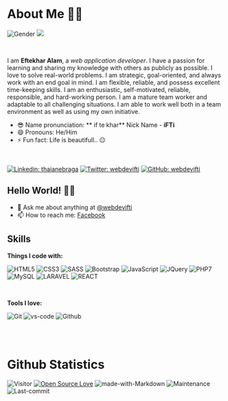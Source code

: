 # About Me 👨‍💻

![Gender](https://img.shields.io/badge/gender-%F0%9F%A4%B5-lightgrey)
![](https://img.shields.io/badge/👨‍💻-SoftwareDeveloper-brightgreen)
<!-- ![](https://img.shields.io/badge/Job-Looking-_.svg) -->

<br>

I am **Eftekhar Alam**, a *web application developer*. I have a passion for learning and sharing my knowledge with others as publicly as possible. I love to solve real-world problems. I am strategic, goal-oriented, and always work with an end goal in mind. I am flexible, reliable, and possess excellent time-keeping skills. I am an enthusiastic, self-motivated, reliable, responsible, and hard-working person. I am a mature team worker and adaptable to all challenging situations. I am able to work well both in a team environment as well as using my own initiative.

- 😎 Name pronunciation: ** if te khar** Nick Name - **iFTi**
- 😄 Pronouns: He/Him
- ⚡ Fun fact: Life is beautifull.. 😐

<br>

[![Linkedin: thaianebraga](https://img.shields.io/badge/-webdevifti?style=flat-square&logo=Linkedin&logoColor=white&link=https://www.linkedin.com/in/webdevifti/)](https://www.linkedin.com/in/webdevifti/)
[![Twitter: webdevifti](https://img.shields.io/twitter/follow/webdevifti?style=social)](https://twitter.com/webdevifti)
[![GitHub: webdevifti](https://img.shields.io/github/followers/webdevifti?label=follow&style=social)](https://github.com/webdevifti)

## Hello World! 🙋‍♂️


- 💬 Ask me about anything at [@webdevifti](https://www.facebook.com/webdevifti)
- 📫 How to reach me: [Facebook](https://www.facebook.com/webdevifti)


## Skills

**Things I code with:**

![HTML5](https://img.shields.io/badge/HTML5-E34F26?style=for-the-badge&logo=html5&logoColor=white)
![CSS3](https://img.shields.io/badge/CSS3-1572B6?style=for-the-badge&logo=css3&logoColor=white)
![SASS](https://img.shields.io/badge/SASS-hotpink.svg?style=for-the-badge&logo=SASS&logoColor=white)
![Bootstrap](https://img.shields.io/badge/Bootstrap-563D7C?style=for-the-badge&logo=bootstrap&logoColor=white)
![JavaScript](https://img.shields.io/badge/JavaScript-F7DF1E?style=for-the-badge&logo=javascript&logoColor=black)
![JQuery](https://img.shields.io/badge/jQuery-0769AD?style=for-the-badge&logo=jquery&logoColor=white)
![PHP7](https://img.shields.io/badge/PHP-777BB4?style=for-the-badge&logo=php&logoColor=white)
![MySQL](https://img.shields.io/badge/MySQL-00000F?style=for-the-badge&logo=mysql&logoColor=white)
![LARAVEL](https://img.shields.io/badge/LARAVEL-F05340?style=for-the-badge&logo=laravel&logoColor=white)
![REACT](https://img.shields.io/badge/REACT-222222?style=for-the-badge&logo=react&logoColor=#00D8FF)

<br>

**Tools I love:**

![Git](https://img.shields.io/badge/git%20-%23F05033.svg?&style=for-the-badge&logo=git&logoColor=white)
![vs-code](https://img.shields.io/badge/-VS%20Code-007ACC?style=for-the-badge&logo=visual-studio-code)
![Github](https://img.shields.io/badge/GitHub-100000?style=for-the-badge&logo=github&logoColor=white)

<br>
<br>

# Github Statistics

![Visitor](https://komarev.com/ghpvc/?username=webdeviftia&color=blueviolet&style=flat-square) 
[![Open Source Love](https://badges.frapsoft.com/os/v1/open-source.svg?v=103)](https://github.com/webdevifti)
![made-with-Markdown](https://img.shields.io/badge/Made%20with-Markdown-1f425f.svg?style=flat-square)
![Maintenance](https://img.shields.io/badge/Maintained%3F-yes-green.svg?style=flat-square&color=brightgreen)
![Last-commit](https://img.shields.io/github/last-commit/sujon-ahmed/sujon-ahmed?style=flat-square&color=blueviolet)


<div>
  <a href="https://github.com/webdevifti">
 
</div>
  

